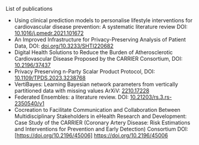 List of publications

- Using clinical prediction models to personalise lifestyle interventions for cardiovascular disease prevention: A systematic literature review  DOI: [10.1016/j.pmedr.2021.101672](https://doi.org/10.1016/j.pmedr.2021.101672)
- An Improved Infrastructure for Privacy-Preserving Analysis of Patient Data, DOI: [doi.org/10.3233/SHTI220682](https://doi.org/10.3233/SHTI220682)
- Digital Health Solutions to Reduce the Burden of Atherosclerotic Cardiovascular Disease Proposed by the CARRIER Consortium, DOI: [10.2196/37437](https://cardio.jmir.org/2022/2/e37437/)
- Privacy Preserving n-Party Scalar Product Protocol, DOI: [10.1109/TPDS.2023.3238768](http://dx.doi.org/10.1109/TPDS.2023.3238768)
- VertiBayes: Learning Bayesian network parameters from vertically partitioned data with missing values ArXiV: [2210.17228](https://arxiv.org/abs/2210.17228)
- Federated Ensembles: a literature review. DOI: [10.21203/rs.3.rs-2350540/v1](https://www.researchsquare.com/article/rs-2350540/v1)
- Cocreation to Facilitate Communication and Collaboration Between Multidisciplinary Stakeholders in eHealth Research and Development: Case Study of the CARRIER (Coronary Artery Disease: Risk Estimations and Interventions for Prevention and Early Detection) Consortium DOI: [https://doi.org/10.2196/45006] https://doi.org/10.2196/45006
